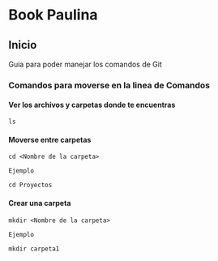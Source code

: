 # Book Paulina

## Inicio

Guia para poder manejar los comandos de Git

### Comandos para moverse en la linea de Comandos

#### Ver los archivos y carpetas donde te encuentras

```
ls
```

#### Moverse entre carpetas

```
cd <Nombre de la carpeta>

Ejemplo

cd Proyectos
```

#### Crear una carpeta

```
mkdir <Nombre de la carpeta>

Ejemplo

mkdir carpeta1
```
